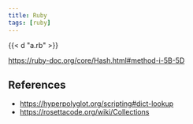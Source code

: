 ```yaml
---
title: Ruby
tags: [ruby]
---
```


{{< d "a.rb" >}}

<https://ruby-doc.org/core/Hash.html#method-i-5B-5D>

## References

- <https://hyperpolyglot.org/scripting#dict-lookup>
- <https://rosettacode.org/wiki/Collections>
